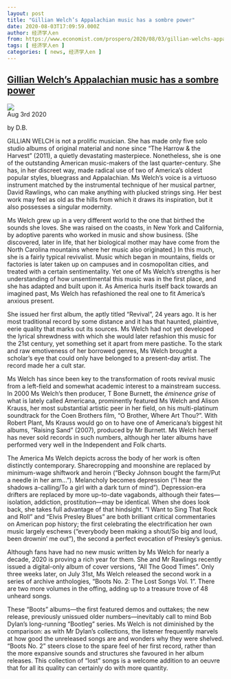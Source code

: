 ```yaml
---
layout: post
title: "Gillian Welch’s Appalachian music has a sombre power"
date: 2020-08-03T17:09:59.000Z
author: 经济学人en
from: https://www.economist.com/prospero/2020/08/03/gillian-welchs-appalachian-music-has-a-sombre-power
tags: [ 经济学人en ]
categories: [ news, 经济学人en ]
---
```

<!--1596474599000-->
[Gillian Welch’s Appalachian music has a sombre power](https://www.economist.com/prospero/2020/08/03/gillian-welchs-appalachian-music-has-a-sombre-power)
------

<div>
<img src="https://images.weserv.nl/?url=www.economist.com/sites/default/files/20200808_BKP501.jpg"/><div></div><aside ><div ><time itemscope="" itemType="http://schema.org/DateTime" dateTime="2020-08-03T15:40:20Z" >Aug 3rd 2020</time><p data-test-id="Article Byline"  itemProp="byline">by D.B.</p></div></aside><p >GILLIAN WELCH is not a prolific musician. She has made only five solo studio albums of original material and none since “The Harrow &amp; the Harvest” (2011), a quietly devastating masterpiece. Nonetheless, she is one of the outstanding American music-makers of the last quarter-century. She has, in her discreet way, made radical use of two of America’s oldest popular styles, bluegrass and Appalachian. Ms Welch’s voice is a virtuoso instrument matched by the instrumental technique of her musical partner, David Rawlings, who can make anything with plucked strings sing. Her best work may feel as old as the hills from which it draws its inspiration, but it also possesses a singular modernity.</p><p >Ms Welch grew up in a very different world to the one that birthed the sounds she loves. She was raised on the coasts, in New York and California, by adoptive parents who worked in music and show business. (She discovered, later in life, that her biological mother may have come from the North Carolina mountains where her music also originated.) In this much, she is a fairly typical revivalist. Music which began in mountains, fields or factories is later taken up on campuses and in cosmopolitan cities, and treated with a certain sentimentality. Yet one of Ms Welch’s strengths is her understanding of how unsentimental this music was in the first place, and she has adapted and built upon it. As America hurls itself back towards an imagined past, Ms Welch has refashioned the real one to fit America’s anxious present.</p><div  id="gpt-ad-slot-1" data-test-id="Inline Ad"></div><p >She issued her first album, the aptly titled “Revival”, 24 years ago. It is her most traditional record by some distance and it has that haunted, plaintive, eerie quality that marks out its sources. Ms Welch had not yet developed the lyrical shrewdness with which she would later refashion this music for the 21st century, yet something set it apart from mere pastiche. To the stark and raw emotiveness of her borrowed genres, Ms Welch brought a scholar’s eye that could only have belonged to a present-day artist. The record made her a cult star.</p><p >Ms Welch has since been key to the transformation of roots revival music from a left-field and somewhat academic interest to a mainstream success. In 2000 Ms Welch’s then producer, T Bone Burnett, the <em>éminence grise</em> of what is lately called Americana, prominently featured Ms Welch and Alison Krauss, her most substantial artistic peer in her field, on his multi-platinum soundtrack for the Coen Brothers film, “O Brother, Where Art Thou?”. With Robert Plant, Ms Krauss would go on to have one of Americana’s biggest hit albums, “Raising Sand” (2007), produced by Mr Burnett. Ms Welch herself has never sold records in such numbers, although her later albums have performed very well in the Independent and Folk charts.</p><p >The America Ms Welch depicts across the body of her work is often distinctly contemporary. Sharecropping and moonshine are replaced by minimum-wage shiftwork and heroin (“Becky Johnson bought the farm/Put a needle in her arm...”). Melancholy becomes depression (“I hear the shadows a-calling/To a girl with a dark turn of mind”). Depression-era drifters are replaced by more up-to-date vagabonds, although their fates—isolation, addiction, prostitution—may be identical. When she does look back, she takes full advantage of that hindsight. “I Want to Sing That Rock and Roll” and “Elvis Presley Blues” are both brilliant critical commentaries on American pop history; the first celebrating the electrification her own music largely eschews (“everybody been making a shout/So big and loud, been drownin’ me out”), the second a perfect evocation of Presley’s genius.</p><p >Although fans have had no new music written by Ms Welch for nearly a decade, 2020 is proving a rich year for them. She and Mr Rawlings recently issued a digital-only album of cover versions, “All The Good Times”. Only three weeks later, on July 31st, Ms Welch released the second work in a series of archive anthologies, “Boots No. 2: The Lost Songs Vol. 1”. There are two more volumes in the offing, adding up to a treasure trove of 48 unheard songs.</p><div  id="gpt-ad-slot-2" data-test-id="Inline Ad"></div><p >These “Boots” albums—the first featured demos and outtakes; the new release, previously unissued older numbers—inevitably call to mind Bob Dylan’s long-running “Bootleg” series. Ms Welch is not diminished by the comparison: as with Mr Dylan’s collections, the listener frequently marvels at how good the unreleased songs are and wonders why they were shelved. “Boots No. 2” steers close to the spare feel of her first record, rather than the more expansive sounds and structures she favoured in her album releases. This collection of “lost” songs is a welcome addition to an oeuvre that for all its quality can certainly do with more quantity.</p>
</div>
